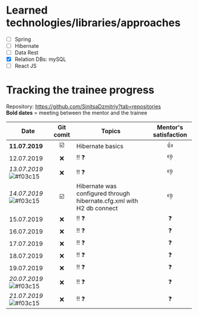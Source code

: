# Learned technologies/libraries/approaches
- [ ] Spring
- [ ] Hibernate
- [ ] Data Rest
- [X] Relation DBs: mySQL
- [ ] React JS

# Tracking the trainee progress
Repository: https://github.com/SinitsaDzmitriy?tab=repositories  
 __Bold dates__ = meeting between the mentor and the trainee

| Date | Git comit | Topics | Mentor's satisfaction |
|----------- |:-----------:|----------- |:-----------: |
| __11.07.2019__ | :ballot_box_with_check: | Hibernate basics |:thumbsup:|
| 12.07.2019 | :x:| :bangbang: :question:|:thumbsdown:|
| _13.07.2019_ ![#f03c15](https://placehold.it/15/f03c15/000000?text=+) | :x: | :bangbang: :question: |:thumbsdown:|
| _14.07.2019_ ![#f03c15](https://placehold.it/15/f03c15/000000?text=+)  | :ballot_box_with_check: | Hibernate was configured through hibernate.cfg.xml with H2 db connect |:thumbsdown:|
| 15.07.2019 | :x:  | :bangbang: :question: |:question:|
| 16.07.2019 | :x: | :bangbang: :question: |:question:|
| 17.07.2019 | :x: | :bangbang: :question: |:question:|
| 18.07.2019 | :x: | :bangbang: :question: |:question:|
| 19.07.2019 | :x: | :bangbang: :question: |:question:|
| _20.07.2019_ ![#f03c15](https://placehold.it/15/f03c15/000000?text=+)  | :x: | :bangbang: :question: |:question:|
| _21.07.2019_ ![#f03c15](https://placehold.it/15/f03c15/000000?text=+) | :x: | :bangbang: :question: |:question:|

